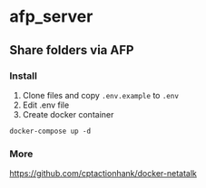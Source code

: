 # afp_server

## Share folders via AFP

### Install

1. Clone files and copy ``.env.example`` to ``.env``
2. Edit .env file
3. Create docker container

```
docker-compose up -d
```

### More

https://github.com/cptactionhank/docker-netatalk
